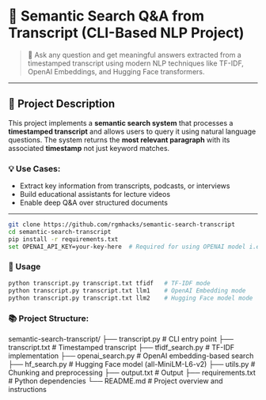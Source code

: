 # 🎯 Semantic Search Q&A from Transcript (CLI-Based NLP Project)

> 🚀 Ask any question and get meaningful answers extracted from a timestamped transcript using modern NLP techniques like TF-IDF, OpenAI Embeddings, and Hugging Face transformers.

---

## 📌 Project Description

This project implements a **semantic search system** that processes a **timestamped transcript** and allows users to query it using natural language questions. The system returns the **most relevant paragraph** with its associated **timestamp** not just keyword matches.

### 💡 Use Cases:

- Extract key information from transcripts, podcasts, or interviews
- Build educational assistants for lecture videos
- Enable deep Q&A over structured documents

---

```bash
git clone https://github.com/rgmhacks/semantic-search-transcript
cd semantic-search-transcript
pip install -r requirements.txt
set OPENAI_API_KEY=your-key-here  # Required for using OPENAI model i.e. llm1
```

### 🚀 Usage

```bash
python transcript.py transcript.txt tfidf   # TF-IDF mode
python transcript.py transcript.txt llm1    # OpenAI Embedding mode
python transcript.py transcript.txt llm2    # Hugging Face model mode
```

### 📚 Project Structure:

semantic-search-transcript/
├── transcript.py # CLI entry point
├── transcript.txt # Timestamped transcript
├── tfidf_search.py # TF-IDF implementation
├── openai_search.py # OpenAI embedding-based search
├── hf_search.py # Hugging Face model (all-MiniLM-L6-v2)
├── utils.py # Chunking and preprocessing
├── output.txt # Output
├── requirements.txt # Python dependencies
└── README.md # Project overview and instructions
